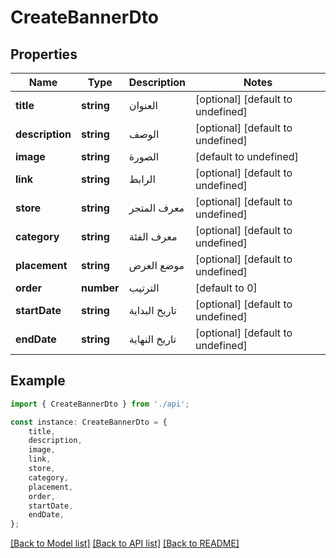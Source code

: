 # CreateBannerDto


## Properties

Name | Type | Description | Notes
------------ | ------------- | ------------- | -------------
**title** | **string** | العنوان | [optional] [default to undefined]
**description** | **string** | الوصف | [optional] [default to undefined]
**image** | **string** | الصورة | [default to undefined]
**link** | **string** | الرابط | [optional] [default to undefined]
**store** | **string** | معرف المتجر | [optional] [default to undefined]
**category** | **string** | معرف الفئة | [optional] [default to undefined]
**placement** | **string** | موضع العرض | [optional] [default to undefined]
**order** | **number** | الترتيب | [default to 0]
**startDate** | **string** | تاريخ البداية | [optional] [default to undefined]
**endDate** | **string** | تاريخ النهاية | [optional] [default to undefined]

## Example

```typescript
import { CreateBannerDto } from './api';

const instance: CreateBannerDto = {
    title,
    description,
    image,
    link,
    store,
    category,
    placement,
    order,
    startDate,
    endDate,
};
```

[[Back to Model list]](../README.md#documentation-for-models) [[Back to API list]](../README.md#documentation-for-api-endpoints) [[Back to README]](../README.md)
